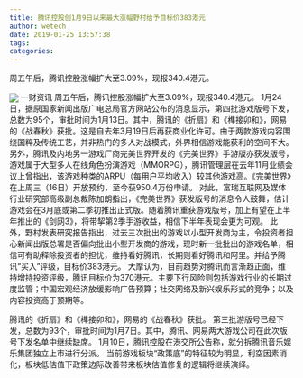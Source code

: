 ```yaml
---
title: 腾讯控股创1月9日以来最大涨幅野村给予目标价383港元
author: wetech
date: 2019-01-25 13:57:38
tags: 
categories: 
---
```

周五午后，腾讯控股涨幅扩大至3.09%，现报340.4港元。
<!-- more -->
<img align="center" border="0" src="https://imgcdn.yicai.com/uppics/images/2019/01/0bb1cf9ba3038c5d1538d00315360777.jpg" />
一财资讯
周五午后，腾讯控股涨幅扩大至3.09%，现报340.4港元。
1月24日，据原国家新闻出版广电总局官方网站公布的消息显示，第四批游戏版号下发，总数为95个，审批时间为1月13日。其中，腾讯的《折扇》和《榫接卯和》，网易的《战春秋》获批。这是自去年3月19日后再获商业化许可。由于两款游戏内容围绕国粹及传统工艺，并非热门的多人对战模式，外界相信游戏能获利的空间不大。
另外，腾讯及内地另一游戏厂商完美世界开发的《完美世界》手游版亦获发版号，游戏属于大型多人在线角色扮演游戏（MMORPG），腾讯管理层在去年11月业绩会议上曾指出，该游戏种类的ARPU（每用户平均收入）较其他游戏高。《完美世界》在上周三（16日）开放预约，至今获950.4万份申请。
对此，富瑞互联网及媒体行业研究部高级副总裁陈加朗指出，《完美世界》获发版号的消息令人鼓舞，估计游戏会在3月底或第二季初推出正式版。随着腾讯重获游戏版号，加上有望在上半年推出的《剑网3》，将带挈第2季手游收益，相信下半年表现会更为可观。
此外，野村发表研究报告指出，过去三次批出的游戏以小型开发商为主，令投资者担心新闻出版总署是否偏向批出小型开发商的游戏，现时新一批批出的游戏名单，相信可有助释除投资者的担忧，维持看好腾讯，长期则看好腾讯和阿里。并给予腾讯“买入”评级，目标价383港元。
大摩认为，目前趋势对腾讯而言渐趋正面，维持增持投资评级，腾讯目标价为370港元。主要下行风险则包括游戏行业的长期过度监管；中国宏观经济放缓影响广告预算；社交网络及新兴娱乐形式的竞争；以及内容投资高于预期等。
 
 
腾讯的《折扇》和《榫接卯和》，网易的《战春秋》获批。
第三批游版号已经下发，总数为93个，审批时间为1月7日。其中，腾讯、网易两大游戏公司在此次版号下发名单中继续缺席。
1月10日，腾讯控股在港交所公告称，就分拆腾讯音乐娱乐集团独立上市进行分派。
当前游戏板块“政策底”的特征较为明显，利空因素消化，板块低估值下政策边际改善带来板块估值修复的逻辑将继续演绎。
